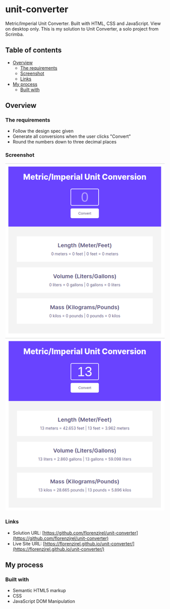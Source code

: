 # unit-converter
Metric/Imperial Unit Converter. Built with HTML, CSS and JavaScript. View on desktop only. This is my solution to Unit Converter, a solo project from Scrimba. 

## Table of contents

- [Overview](#overview)
  - [The requirements](#the-requirements)
  - [Screenshot](#screenshot)
  - [Links](#links)
- [My process](#my-process)
  - [Built with](#built-with)


## Overview

### The requirements

- Follow the design spec given
- Generate all conversions when the user clicks "Convert"
- Round the numbers down to three decimal places

### Screenshot

![unpopulated.png](unpopulated.png)
![populated.png](populated.png)

### Links

- Solution URL: [https://github.com/florenzjrel/unit-converter](https://github.com/florenzjrel/unit-converter)
- Live Site URL: [https://florenzjrel.github.io/unit-converter/](https://florenzjrel.github.io/unit-converter/)

## My process

### Built with

- Semantic HTML5 markup
- CSS
- JavaScript DOM Manipulation

